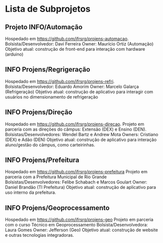 Lista de Subprojetos
====================

Projeto INFO/Automação
----------------------
Hospedado em <https://github.com/ifrsrg/projens-automacao>.
Bolsista/Desenvolvedor: Davi Ferreira
Owner: Maurício Ortiz (Automação)
Objetivo atual: construção de front-end para interação com hardware (arduino)


INFO Projens/Regrigeração
----------------------
Hospedado em <https://github.com/ifrsrg/projens-refri>.
Bolsista/Desenvolvedor: Eduardo Amorim
Owner: Marcelo Galarça (Refrigeração)
Objetivo atual: construção de aplicativo para interagir com usuários no dimensionamento de refrigeração

INFO Projens/Direção
-----------------------
Hospedado em <https://github.com/ifrsrg/projens-direcao>.
Projeto em parceria com as direções do câmpus: Extensão (DEX) e Ensino (DEN).
Bolsistas/Desenvolvedores: Wendel Bartz e Andrew Mota
Owners: Cristiano (DEX) e Adão (DEN)
Objetivo atual: construção de aplicativo para interação aluno/gestão do câmpus, como carteirinhas.


INFO Projens/Prefeitura
-----------------------
Hospedado em <https://github.com/ifrsrg/projens-prefeitura>
Projeto em parceria com a Prefeitura Municipal de Rio Grande
Bolsistas/Desenvolvedores: Felibe Schabach e Marcos Goulart
Owner: Daniel Brandão (TI Prefeitura)
Objetivo atual: construção de aplicativo para uso interno da prefeitura.


INFO Projens/Geoprocessamento
------------------------------
Hospedado em <https://github.com/ifrsrg/projens-geo>
Projeto em parceria com o curso Técnico em Geoprocessamento
Bolsista/Desenvolvedora: Laura Gomes
Owner: Jefferson (Geo)
Objetivo atual: construção de website e outras tecnologias integradoras.
